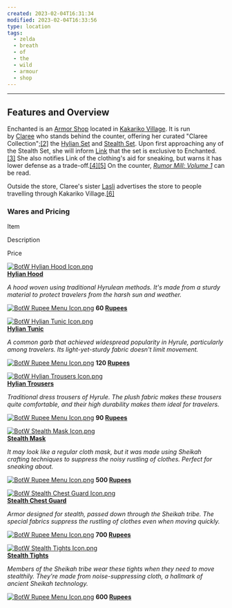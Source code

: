 ```yaml
---
created: 2023-02-04T16:31:34
modified: 2023-02-04T16:33:56
type: location
tags:
  - zelda
  - breath
  - of
  - the
  - wild
  - armour
  - shop
---
```

___

## Features and Overview

Enchanted is an [Armor Shop](https://zelda.fandom.com/wiki/Armor_Shop#Breath_of_the_Wild "Armor Shop") located in [Kakariko Village](https://zelda.fandom.com/wiki/Kakariko_Village#Breath_of_the_Wild "Kakariko Village"). It is run by [Claree](https://zelda.fandom.com/wiki/Claree#Breath_of_the_Wild "Claree") who stands behind the counter, offering her curated "Claree Collection";[[2]](https://zelda.fandom.com/wiki/Enchanted#cite_note-2) the [Hylian Set](https://zelda.fandom.com/wiki/Hylian_Set#Breath_of_the_Wild "Hylian Set") and [Stealth Set](https://zelda.fandom.com/wiki/Stealth_Set#Breath_of_the_Wild "Stealth Set"). Upon first approaching any of the Stealth Set, she will inform [Link](https://zelda.fandom.com/wiki/Link#Breath_of_the_Wild "Link") that the set is exclusive to Enchanted.[[3]](https://zelda.fandom.com/wiki/Enchanted#cite_note-3) She also notifies Link of the clothing's aid for sneaking, but warns it has lower defense as a trade-off.[[4]](https://zelda.fandom.com/wiki/Enchanted#cite_note-4)[[5]](https://zelda.fandom.com/wiki/Enchanted#cite_note-5) On the counter, [_Rumor Mill: Volume 1_](https://zelda.fandom.com/wiki/Rumor_Mill:_Volume_1#Breath_of_the_Wild "Rumor Mill: Volume 1") can be read.

Outside the store, Claree's sister [Lasli](https://zelda.fandom.com/wiki/Lasli#Breath_of_the_Wild "Lasli") advertises the store to people travelling through Kakariko Village.[[6]](https://zelda.fandom.com/wiki/Enchanted#cite_note-6)

### Wares and Pricing

Item

Description

Price

[![BotW Hylian Hood Icon.png](https://static.wikia.nocookie.net/zelda_gamepedia_en/images/e/e2/BotW_Hylian_Hood_Icon.png/revision/latest/scale-to-width-down/32?cb=20171228115610&format=original)](https://static.wikia.nocookie.net/zelda_gamepedia_en/images/e/e2/BotW_Hylian_Hood_Icon.png/revision/latest?cb=20171228115610)  
**[Hylian Hood](https://zelda.fandom.com/wiki/Hylian_Hood#Breath_of_the_Wild "Hylian Hood")**

_A hood woven using traditional Hyrulean methods. It's made from a sturdy material to protect travelers from the harsh sun and weather._

[![BotW Rupee Menu Icon.png](https://static.wikia.nocookie.net/zelda_gamepedia_en/images/9/90/BotW_Rupee_Menu_Icon.png/revision/latest?cb=20170226201054&format=original)](https://zelda.fandom.com/wiki/Rupee "Rupee") **60 [Rupees](https://zelda.fandom.com/wiki/Rupee#Breath_of_the_Wild "Rupee")**

[![BotW Hylian Tunic Icon.png](https://static.wikia.nocookie.net/zelda_gamepedia_en/images/2/26/BotW_Hylian_Tunic_Icon.png/revision/latest/scale-to-width-down/32?cb=20210123153000&format=original)](https://static.wikia.nocookie.net/zelda_gamepedia_en/images/2/26/BotW_Hylian_Tunic_Icon.png/revision/latest?cb=20210123153000)  
**[Hylian Tunic](https://zelda.fandom.com/wiki/Hylian_Tunic#Breath_of_the_Wild "Hylian Tunic")**

_A common garb that achieved widespread popularity in Hyrule, particularly among travelers. Its light-yet-sturdy fabric doesn't limit movement._

[![BotW Rupee Menu Icon.png](https://static.wikia.nocookie.net/zelda_gamepedia_en/images/9/90/BotW_Rupee_Menu_Icon.png/revision/latest?cb=20170226201054&format=original)](https://zelda.fandom.com/wiki/Rupee "Rupee") **120 [Rupees](https://zelda.fandom.com/wiki/Rupee#Breath_of_the_Wild "Rupee")**

[![BotW Hylian Trousers Icon.png](https://static.wikia.nocookie.net/zelda_gamepedia_en/images/5/5a/BotW_Hylian_Trousers_Icon.png/revision/latest/scale-to-width-down/32?cb=20180515190715&format=original)](https://static.wikia.nocookie.net/zelda_gamepedia_en/images/5/5a/BotW_Hylian_Trousers_Icon.png/revision/latest?cb=20180515190715)  
**[Hylian Trousers](https://zelda.fandom.com/wiki/Hylian_Trousers#Breath_of_the_Wild "Hylian Trousers")**

_Traditional dress trousers of Hyrule. The plush fabric makes these trousers quite comfortable, and their high durability makes them ideal for travelers._

[![BotW Rupee Menu Icon.png](https://static.wikia.nocookie.net/zelda_gamepedia_en/images/9/90/BotW_Rupee_Menu_Icon.png/revision/latest?cb=20170226201054&format=original)](https://zelda.fandom.com/wiki/Rupee "Rupee") **90 [Rupees](https://zelda.fandom.com/wiki/Rupee#Breath_of_the_Wild "Rupee")**

[![BotW Stealth Mask Icon.png](https://static.wikia.nocookie.net/zelda_gamepedia_en/images/6/65/BotW_Stealth_Mask_Icon.png/revision/latest/scale-to-width-down/32?cb=20180513185022&format=original)](https://static.wikia.nocookie.net/zelda_gamepedia_en/images/6/65/BotW_Stealth_Mask_Icon.png/revision/latest?cb=20180513185022)  
**[Stealth Mask](https://zelda.fandom.com/wiki/Stealth_Mask#Breath_of_the_Wild "Stealth Mask")**

_It may look like a regular cloth mask, but it was made using Sheikah crafting techniques to suppress the noisy rustling of clothes. Perfect for sneaking about._

[![BotW Rupee Menu Icon.png](https://static.wikia.nocookie.net/zelda_gamepedia_en/images/9/90/BotW_Rupee_Menu_Icon.png/revision/latest?cb=20170226201054&format=original)](https://zelda.fandom.com/wiki/Rupee "Rupee") **500 [Rupees](https://zelda.fandom.com/wiki/Rupee#Breath_of_the_Wild "Rupee")**

[![BotW Stealth Chest Guard Icon.png](https://static.wikia.nocookie.net/zelda_gamepedia_en/images/d/da/BotW_Stealth_Chest_Guard_Icon.png/revision/latest/scale-to-width-down/32?cb=20210209021917&format=original)](https://static.wikia.nocookie.net/zelda_gamepedia_en/images/d/da/BotW_Stealth_Chest_Guard_Icon.png/revision/latest?cb=20210209021917)  
**[Stealth Chest Guard](https://zelda.fandom.com/wiki/Stealth_Chest_Guard#Breath_of_the_Wild "Stealth Chest Guard")**

_Armor designed for stealth, passed down through the Sheikah tribe. The special fabrics suppress the rustling of clothes even when moving quickly._

[![BotW Rupee Menu Icon.png](https://static.wikia.nocookie.net/zelda_gamepedia_en/images/9/90/BotW_Rupee_Menu_Icon.png/revision/latest?cb=20170226201054&format=original)](https://zelda.fandom.com/wiki/Rupee "Rupee") **700 [Rupees](https://zelda.fandom.com/wiki/Rupee#Breath_of_the_Wild "Rupee")**

[![BotW Stealth Tights Icon.png](https://static.wikia.nocookie.net/zelda_gamepedia_en/images/8/85/BotW_Stealth_Tights_Icon.png/revision/latest/scale-to-width-down/32?cb=20181002132728&format=original)](https://static.wikia.nocookie.net/zelda_gamepedia_en/images/8/85/BotW_Stealth_Tights_Icon.png/revision/latest?cb=20181002132728)  
**[Stealth Tights](https://zelda.fandom.com/wiki/Stealth_Tights#Breath_of_the_Wild "Stealth Tights")**

_Members of the Sheikah tribe wear these tights when they need to move stealthily. They're made from noise-suppressing cloth, a hallmark of ancient Sheikah technology._

[![BotW Rupee Menu Icon.png](https://static.wikia.nocookie.net/zelda_gamepedia_en/images/9/90/BotW_Rupee_Menu_Icon.png/revision/latest?cb=20170226201054&format=original)](https://zelda.fandom.com/wiki/Rupee "Rupee") **600 [Rupees](https://zelda.fandom.com/wiki/Rupee#Breath_of_the_Wild "Rupee")**